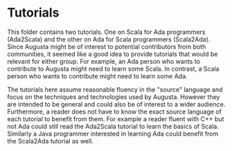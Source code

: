 
Tutorials
=========

This folder contains two tutorials. One on Scala for Ada programmers (Ada2Scala) and the other
on Ada for Scala programmers (Scala2Ada). Since Augusta might be of interest to potential
contributors from both communities, it seemed like a good idea to provide tutorials that would
be relevant for either group. For example, an Ada person who wants to contribute to Augusta
might need to learn some Scala. In contrast, a Scala person who wants to contribute might need
to learn some Ada.

The tutorials here assume reasonable fluency in the "source" language and focus on the
techniques and technologies used by Augusta. However they are intended to be general and could
also be of interest to a wider audience. Furthermore, a reader does not have to know the exact
source language of each tutorial to benefit from them. For example a reader fluent with C++ but
not Ada could still read the Ada2Scala tutorial to learn the basics of Scala. Similarly a Java
programmer interested in learning Ada could benefit from the Scala2Ada tutorial as well.
